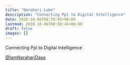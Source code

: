 ```yaml
---
title: "Narahari Luke"
description: "Connecting Ppl to Digital Intelligence"
date: 2020-10-06T08:50:45+00:00
lastmod: 2020-10-06T08:50:45+00:00
draft: false
images: []
---
```


Connecting Ppl to Digital Intelligence

[@IamNarahariDasa](https://twitter.com/IamNarahariDasa)
